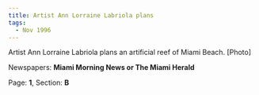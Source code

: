 ```yaml
---  
title: Artist Ann Lorraine Labriola plans  
tags:  
  - Nov 1996  
---  
```

  
Artist Ann Lorraine Labriola plans an artificial reef of Miami Beach. [Photo]  
  
Newspapers: **Miami Morning News or The Miami Herald**  
  
Page: **1**, Section: **B** 
